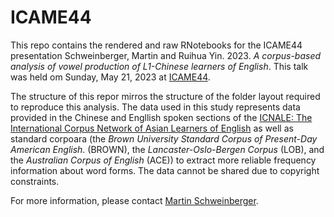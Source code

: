 # ICAME44
This repo contains the rendered and raw RNotebooks for the ICAME44 presentation Schweinberger, Martin and Ruihua Yin. 2023. *A corpus-based analysis of vowel production of L1-Chinese learners of English*. This talk was held om Sunday, May 21, 2023 at [ICAME44](https://humanities.nwu.ac.za/languages/ICAME44).

The structure of this repor mirros the structure of the folder layout required to reproduce this analysis. The data used in this study represents data provided in the Chinese and Engllish spoken sections of the [ICNALE: The International Corpus Network of Asian Learners of English](https://language.sakura.ne.jp/icnale/) as well as standard corpoara (the *Brown University Standard Corpus of Present-Day American English*. (BROWN), the *Lancaster-Oslo-Bergen Corpus* (LOB), and the *Australian Corpus of English* (ACE)) to extract more reliable frequency information about word forms. The data cannot be shared due to copyright constraints.

For more information, please contact [Martin Schweinberger](http://www.martinschweinberger.de).
